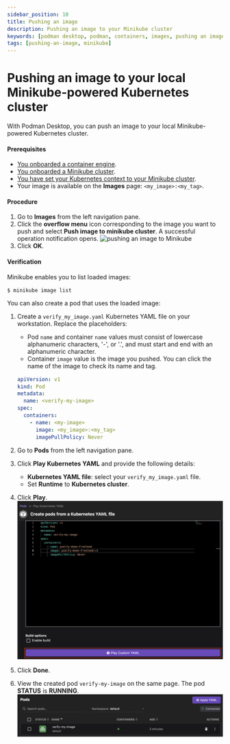 ```yaml
---
sidebar_position: 10
title: Pushing an image
description: Pushing an image to your Minikube cluster
keywords: [podman desktop, podman, containers, images, pushing an image, kubernetes]
tags: [pushing-an-image, minikube]
---
```


# Pushing an image to your local Minikube-powered Kubernetes cluster

With Podman Desktop, you can push an image to your local Minikube-powered Kubernetes cluster.

#### Prerequisites

- [You onboarded a container engine](/docs/containers).
- [You onboarded a Minikube cluster](/docs/minikube).
- [You have set your Kubernetes context to your Minikube cluster](/docs/minikube/working-with-your-local-minikube-cluster).
- Your image is available on the **Images** page: `<my_image>:<my_tag>`.

#### Procedure

1. Go to **Images** from the left navigation pane.
1. Click the **overflow menu** icon corresponding to the image you want to push and select **Push image to minikube cluster**. A successful operation notification opens.
   ![pushing an image to Minikube](img/push-image-to-minikube.png)
1. Click **OK**.

#### Verification

Minikube enables you to list loaded images:

```command
$ minikube image list
```

You can also create a pod that uses the loaded image:

1. Create a `verify_my_image.yaml` Kubernetes YAML file on your workstation.
   Replace the placeholders:
   - Pod `name` and container `name` values must consist of lowercase alphanumeric characters, '-', or '.', and must start and end with an alphanumeric character.
   - Container `image` value is the image you pushed. You can click the name of the image to check its name and tag.

   ```yaml
   apiVersion: v1
   kind: Pod
   metadata:
     name: <verify-my-image>
   spec:
     containers:
       - name: <my-image>
         image: <my_image>:<my_tag>
         imagePullPolicy: Never
   ```

1. Go to **Pods** from the left navigation pane.
1. Click **Play Kubernetes YAML** and provide the following details:
   - **Kubernetes YAML file**: select your `verify_my_image.yaml` file.
   - Set **Runtime** to **Kubernetes cluster**.
1. Click **Play**.
   ![play a Kubernetes YAML](img/create-pod-from-kube-yaml.png)
1. Click **Done**.
1. View the created pod `verify-my-image` on the same page. The pod **STATUS** is **RUNNING**.
   ![play a Kubernetes YAML](img/verify-my-image-pod-running.png)
